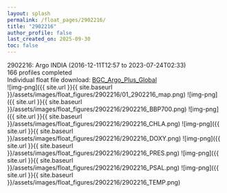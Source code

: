 ```yaml
---
layout: splash
permalink: /float_pages/2902216/
title: "2902216"
author_profile: false
last_created_on: 2025-09-30
toc: false
---
```

 
2902216: Argo INDIA (2016-12-11T12:57 to 2023-07-24T02:33)\
166 profiles completed\
Individual float file download: [BGC_Argo_Plus_Global](https://ftp.soest.hawaii.edu/bgc_argo_plus/Individual_Floats/outliers_removed/2902216_Sprof_processed.nc)\
![img-png]({{ site.url }}{{ site.baseurl }}/assets/images/float_figures/2902216/01_2902216_map.png)
![img-png]({{ site.url }}{{ site.baseurl }}/assets/images/float_figures/2902216/2902216_BBP700.png)
![img-png]({{ site.url }}{{ site.baseurl }}/assets/images/float_figures/2902216/2902216_CHLA.png)
![img-png]({{ site.url }}{{ site.baseurl }}/assets/images/float_figures/2902216/2902216_DOXY.png)
![img-png]({{ site.url }}{{ site.baseurl }}/assets/images/float_figures/2902216/2902216_PRES.png)
![img-png]({{ site.url }}{{ site.baseurl }}/assets/images/float_figures/2902216/2902216_PSAL.png)
![img-png]({{ site.url }}{{ site.baseurl }}/assets/images/float_figures/2902216/2902216_TEMP.png)
